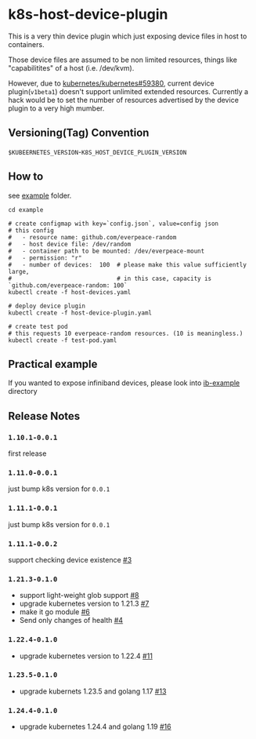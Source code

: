 # k8s-host-device-plugin

This is a very thin device plugin which just exposing device files in host to containers.

Those device files are assumed to be non limited resources, things like "capabilitites" of a host (i.e. /dev/kvm).

However, due to [kubernetes/kubernetes#59380](https://github.com/kubernetes/kubernetes/issues/59380),  current device plugin(`v1beta1`) doesn't support unlimited extended resources.  Currently a hack would be to set the number of resources advertised by the device plugin to a very high mumber.

## Versioning(Tag) Convention
`$KUBEERNETES_VERSION`-`K8S_HOST_DEVICE_PLUGIN_VERSION`

## How to

see [example](example) folder.

```
cd example

# create configmap with key=`config.json`, value=config json
# this config
#   - resource name: github.com/everpeace-random
#   - host device file: /dev/random
#   - container path to be mounted: /dev/everpeace-mount
#   - permission: "r"
#   - number of devices:  100  # please make this value sufficiently large,
#                              # in this case, capacity is `github.com/everpeace-random: 100`
kubectl create -f host-devices.yaml

# deploy device plugin
kubectl create -f host-device-plugin.yaml

# create test pod
# this requests 10 everpeace-random resources. (10 is meaningless.)
kubectl create -f test-pod.yaml
```

## Practical example

If you wanted to expose infiniband devices,  please look into [ib-example](ib-example) directory


## Release Notes
### `1.10.1-0.0.1`
first release

### `1.11.0-0.0.1`
just bump k8s version for `0.0.1`

### `1.11.1-0.0.1`
just bump k8s version for `0.0.1`

### `1.11.1-0.0.2`
support checking device existence [#3](https://github.com/everpeace/k8s-host-device-plugin/pull/3)

### `1.21.3-0.1.0`

- support light-weight glob support [#8](https://github.com/everpeace/k8s-host-device-plugin/pull/8)
- upgrade kubernetes version to 1.21.3 [#7](https://github.com/everpeace/k8s-host-device-plugin/pull/7)
- make it go module [#6](https://github.com/everpeace/k8s-host-device-plugin/pull/6)
- Send only changes of health [#4](https://github.com/everpeace/k8s-host-device-plugin/pull/4)

### `1.22.4-0.1.0`

- upgrade kubernetes version to 1.22.4 [#11](https://github.com/everpeace/k8s-host-device-plugin/pull/11)

### `1.23.5-0.1.0`

- upgrade kubernets 1.23.5 and golang 1.17 [#13](https://github.com/everpeace/k8s-host-device-plugin/pull/13)

### `1.24.4-0.1.0`

- upgrade kubernetes 1.24.4 and golang 1.19 [#16](https://github.com/everpeace/k8s-host-device-plugin/pull/16)
